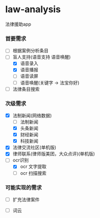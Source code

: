 # law-analysis

法律援助app

### 首要需求

- [ ] 根据案例分析条目
- [ ] 盲人支持(语音支持 语音唤醒)
  - [x] 语音录入
  - [x] 语音播报
  - [ ] 语音读屏
  - [ ] 语音唤醒(关键字 -> 法宝你好)
- [ ] 法律条目搜索

### 次级需求
- [x] 法制新闻(网络数据)
  - [ ] 法制新闻 
  - [x] 头条新闻
  - [x] 财经新闻
  - [x] 科技新闻
- [x] 法律交流社区(单机版)
- [x] 律师联系(律师版美团，大众点评)(单机版)
- [ ] ocr识别
  - [x] ocr 文字提取
  - [ ] ocr 扫描搜索

### 可能实现的需求

- [ ] 扩充法律案件
- [ ] 词云




